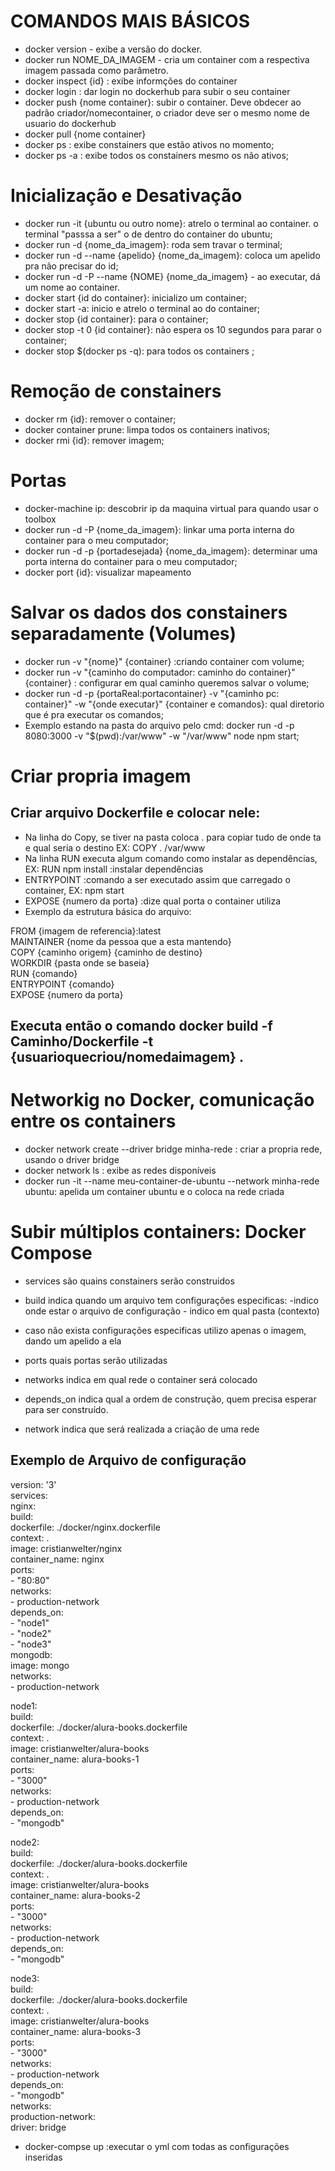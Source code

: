 # COMANDOS MAIS BÁSICOS
* docker version - exibe a versão do docker.
* docker run NOME_DA_IMAGEM - cria um container com a respectiva imagem passada como parâmetro.
* docker inspect {id} : exibe informções do container
* docker login : dar login no dockerhub para subir o seu container
* docker push {nome container}: subir o container. Deve obdecer ao padrão criador/nomecontainer, o criador deve ser o mesmo nome de usuario do dockerhub
* docker pull {nome container}
* docker ps : exibe constainers que estão ativos no momento;
* docker ps -a : exibe todos os constainers mesmo os não ativos; 

# Inicialização e Desativação
* docker run -it {ubuntu ou outro nome}: atrelo o terminal ao container. o terminal "passsa a ser" o de dentro do container do ubuntu;
* docker run -d {nome_da_imagem}: roda sem travar o terminal;
* docker run -d --name {apelido} {nome_da_imagem}: coloca um apelido pra não precisar do id;
* docker run -d -P --name {NOME} {nome_da_imagem} - ao executar, dá um nome ao container.
* docker start {id do container}: inicializo um container;
* docker start -a: inicio e atrelo o terminal ao do container;
* docker stop {id container}: para o container;
* docker stop -t 0 {id container}: não espera os 10 segundos para parar o container;
* docker stop $(docker ps -q): para todos os containers ;

# Remoção de constainers 
* docker rm {id}: remover o container;
* docker container prune: limpa todos os containers inativos;
* docker rmi {id}: remover imagem;

# Portas
* docker-machine ip: descobrir ip da maquina virtual para quando usar o toolbox
* docker run -d -P {nome_da_imagem}: linkar uma porta interna do container para o meu computador;
* docker run -d -p {portadesejada} {nome_da_imagem}: determinar uma porta interna do container para o meu computador;
* docker port {id}: visualizar mapeamento

# Salvar os dados dos constainers separadamente (Volumes)
* docker run -v "{nome}" {container} :criando container com volume;
* docker run -v "{caminho do computador: caminho do container}" {container} : configurar em qual caminho queremos salvar o volume;
* docker run -d -p {portaReal:portacontainer} -v "{caminho pc: container}" -w "{onde executar}" {container e comandos}: qual diretorio que é pra executar os comandos;
* Exemplo estando na pasta do arquivo pelo cmd: docker run -d -p 8080:3000 -v "$(pwd):/var/www" -w "/var/www" node npm start;

# Criar propria imagem
## Criar arquivo Dockerfile e colocar nele:
* Na linha do Copy, se tiver na pasta coloca . para copiar tudo  de onde ta e qual seria o destino EX: COPY . /var/www
* Na linha RUN executa algum comando como instalar as dependências, EX: RUN npm install :instalar dependências
* ENTRYPOINT :comando a ser executado assim que carregado o container, EX: npm start
* EXPOSE {numero da porta} :dize qual porta o container utiliza
* Exemplo da estrutura básica do arquivo:

FROM {imagem de referencia}:latest  
MAINTAINER {nome da pessoa que a esta mantendo}  
COPY {caminho origem} {caminho de destino}  
WORKDIR {pasta onde se baseia}  
RUN {comando}  
ENTRYPOINT {comando}  
EXPOSE {numero da porta}  

## Executa então o comando docker build -f Caminho/Dockerfile -t {usuarioquecriou/nomedaimagem} .

# Networkig no Docker, comunicação entre os containers
* docker network create --driver bridge minha-rede : criar a propria rede, usando o driver bridge
* docker network ls : exibe as redes disponíveis
* docker run -it --name meu-container-de-ubuntu --network minha-rede ubuntu: apelida um container ubuntu e o coloca na rede criada

# Subir múltiplos containers: Docker Compose

* services são quains constainers serão construidos
* build indica quando um arquivo tem configurações especificas: 
	-indico onde estar o arquivo de configuração -
	indico em qual pasta (contexto)
	
* caso não exista configurações especificas utilizo apenas o imagem, dando um apelido a ela
* ports quais portas serão utilizadas 
* networks indica em qual rede o container será colocado
* depends_on indica qual a ordem de construção, quem precisa esperar para ser construído.
* network indica que será realizada a criação de uma rede

## Exemplo de Arquivo de configuração

version: '3'  
services:  
  nginx:  
    build:  
      dockerfile: ./docker/nginx.dockerfile  
      context: .  
    image: cristianwelter/nginx  
    container_name: nginx  
    ports:  
      - "80:80"  
    networks:   
      - production-network  
    depends_on:  
      - "node1"  
      - "node2"  
      - "node3"  
  mongodb:  
    image: mongo  
    networks:   
      - production-network  

  node1:  
    build:  
      dockerfile: ./docker/alura-books.dockerfile  
      context: .  
    image: cristianwelter/alura-books  
    container_name: alura-books-1  
    ports:  
      - "3000"  
    networks:   
      - production-network  
    depends_on:  
      - "mongodb"  

  node2:  
    build:  
      dockerfile: ./docker/alura-books.dockerfile  
      context: .  
    image: cristianwelter/alura-books  
    container_name: alura-books-2  
    ports:  
      - "3000"  
    networks:   
      - production-network   
    depends_on:  
      - "mongodb"  

  node3:  
    build:  
      dockerfile: ./docker/alura-books.dockerfile  
      context: .  
    image: cristianwelter/alura-books  
    container_name: alura-books-3  
    ports:  
      - "3000"  
    networks:   
      - production-network  
    depends_on:  
      - "mongodb"  
networks:     
  production-network:  
    driver: bridge  

* docker-compse up :executar o yml com todas as configurações inseridas  
